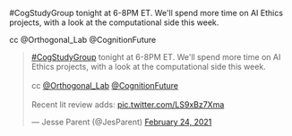 #CogStudyGroup tonight at 6-8PM ET. We'll spend more time on AI Ethics projects, with a look at the computational side this week. 

cc @Orthogonal_Lab
 @CognitionFuture
 
 


<blockquote class="twitter-tweet"><p lang="en" dir="ltr"><a href="https://twitter.com/hashtag/CogStudyGroup?src=hash&amp;ref_src=twsrc%5Etfw">#CogStudyGroup</a> tonight at 6-8PM ET. We&#39;ll spend more time on AI Ethics projects, with a look at the computational side this week. <br><br>cc <a href="https://twitter.com/Orthogonal_Lab?ref_src=twsrc%5Etfw">@Orthogonal_Lab</a> <a href="https://twitter.com/CognitionFuture?ref_src=twsrc%5Etfw">@CognitionFuture</a> <br><br>Recent lit review adds: <a href="https://t.co/LS9xBz7Xma">pic.twitter.com/LS9xBz7Xma</a></p>&mdash; Jesse Parent (@JesParent) <a href="https://twitter.com/JesParent/status/1364637023433330688?ref_src=twsrc%5Etfw">February 24, 2021</a></blockquote> <script async src="https://platform.twitter.com/widgets.js" charset="utf-8"></script> 
 
